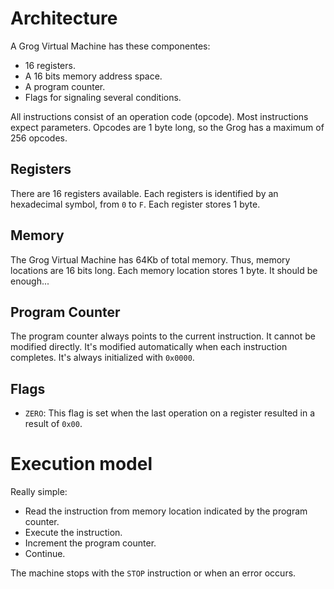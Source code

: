 
# Architecture

A Grog Virtual Machine has these componentes:

* 16 registers.
* A 16 bits memory address space.
* A program counter.
* Flags for signaling several conditions.

All instructions consist of an operation code (opcode). Most instructions expect parameters. Opcodes are 1 byte long, so the Grog has a maximum of 256 opcodes.

## Registers

There are 16 registers available. Each registers is identified by an hexadecimal symbol, 
from `0` to `F`. Each register stores 1 byte.

## Memory

The Grog Virtual Machine has 64Kb of total memory. Thus, memory locations are 16 bits long. Each memory location stores 1 byte. It should be enough...

## Program Counter

The program counter always points to the current instruction. It cannot be modified directly. 
It's modified automatically when each instruction completes. It's always initialized with 
`0x0000`.

## Flags

* `ZERO`: This flag is set when the last operation on a register resulted in a result of `0x00`.

# Execution model

Really simple:

* Read the instruction from memory location indicated by the program counter.
* Execute the instruction.
* Increment the program counter.
* Continue.

The machine stops with the `STOP` instruction or when an error occurs.
